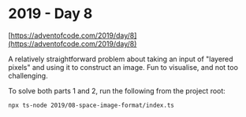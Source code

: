 # 2019 - Day 8

[https://adventofcode.com/2019/day/8](https://adventofcode.com/2019/day/8)

A relatively straightforward problem about taking an input of "layered pixels" and using
it to construct an image. Fun to visualise, and not too challenging.

To solve both parts 1 and 2, run the following from the project root:

```sh
npx ts-node 2019/08-space-image-format/index.ts
```
